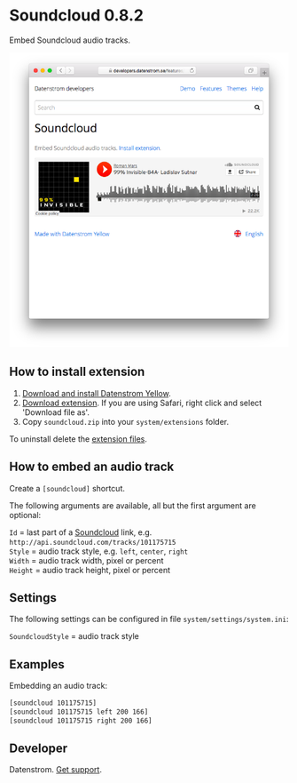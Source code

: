 Soundcloud 0.8.2
================
Embed Soundcloud audio tracks.

<p align="center"><img src="soundcloud-screenshot.png?raw=true" alt="Screenshot"></p>

## How to install extension

1. [Download and install Datenstrom Yellow](https://github.com/datenstrom/yellow/).
2. [Download extension](https://github.com/datenstrom/yellow-extensions/raw/master/zip/soundcloud.zip). If you are using Safari, right click and select 'Download file as'.
3. Copy `soundcloud.zip` into your `system/extensions` folder.

To uninstall delete the [extension files](extension.ini).

## How to embed an audio track

Create a `[soundcloud]` shortcut.
 
The following arguments are available, all but the first argument are optional:

`Id` = last part of a [Soundcloud](http://www.soundcloud.com/) link, e.g. `http://api.soundcloud.com/tracks/101175715`  
`Style` = audio track style, e.g. `left`, `center`, `right`  
`Width` = audio track width, pixel or percent  
`Height` = audio track height, pixel or percent   

## Settings

The following settings can be configured in file `system/settings/system.ini`:

`SoundcloudStyle` = audio track style  

## Examples

Embedding an audio track:

    [soundcloud 101175715]
    [soundcloud 101175715 left 200 166]
    [soundcloud 101175715 right 200 166]

## Developer

Datenstrom. [Get support](https://extensions.datenstrom.se/help/).
